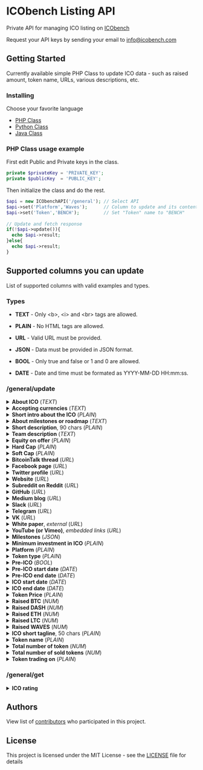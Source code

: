 # ICObench Listing API
Private API for managing ICO listing on [ICObench](https://icobench.com)

Request your API keys by sending your email to info@icobench.com

## Getting Started

Currently available simple PHP Class to update ICO data - such as raised amount, token name, URLs, various descriptions, etc.

### Installing

Choose your favorite language

- [PHP Class](https://github.com/ICObench/listing-api/blob/master/ICObenchAPI.php)
- [Python Class](https://github.com/ICObench/listing-api)
- [Java Class](https://github.com/ICObench/listing-api)

### PHP Class usage example

First edit Public and Private keys in the class.
```php
private $privateKey = 'PRIVATE_KEY';
private $publicKey  = 'PUBLIC_KEY';
```
Then initialize the class and do the rest.
```php
$api = new ICObenchAPI('/general'); // Select API
$api->set('Platform','Waves');      // Column to update and its content - "Platform" in this example is set to "Waves"
$api->set('Token','BENCH');         // Set "Token" name to "BENCH"
	
// Update and fetch response
if(!$api->update()){
  echo $api->result;
}else{
  echo $api->result;
}
```

## Supported columns you can update
List of supported columns with valid examples and types.

### Types

- <b>TEXT</b> - Only &lt;b&gt;, &lt;i&gt; and &lt;br&gt; tags are allowed.

- <b>PLAIN</b> - No HTML tags are allowed.
  
- <b>URL</b> - Valid URL must be provided.
  
- <b>JSON</b> - Data must be provided in JSON format.
  
- <b>BOOL</b> - Only true and false or 1 and 0 are allowed.

- <b>DATE</b> - Date and time must be formated as YYYY-MM-DD HH:mm:ss.
  
### /general/update

<details><summary><b>About ICO</b> (<i>TEXT</i>)</summary>

#### PHP

```php 
$api->set('About','Our project is giving you total control over your ICO ...'); 
```

</details>

<details><summary><b>Accepting currencies</b> (<i>TEXT</i>)</summary>

#### PHP

```php
$api->set('Accepting','BTC, ETH, WAVES, Fiat');
```

</details>

<details><summary><b>Short intro about the ICO</b> (<i>PLAIN</i>)</summary>

#### PHP

```php
$api->set('DescIntro','ICO that will revolutionize how you find jobs and ...');
```

</details>

<details><summary><b>About milestones or roadmap</b> (<i>TEXT</i>)</summary>

#### PHP

```php
$api->set('DescMilestones','We are following our Roadmap by the dot and ...');
```

</details>

<details><summary><b>Short description</b>, 90 chars (<i>PLAIN</i>)</summary>

#### PHP

```php
$api->set('DescShort','ICO is achieving what was never witnessed before and ...');
```

</details>

<details><summary><b>Team description</b> (<i>TEXT</i>)</summary>

#### PHP

```php
$api->set('DescTeam','Our team and advisors are experienced in sales & marketing, Blockchain, IT, and development ...');
```

</details>

<details><summary><b>Equity on offer</b> (<i>PLAIN</i>)</summary>

#### PHP

```php
$api->set('Equity','10%');
```

</details>

<details><summary><b>Hard Cap</b> (<i>PLAIN</i>)</summary>

#### PHP

```php
$api->set('HardCap','20,000 ETH');
```

</details>

<details><summary><b>Soft Cap</b> (<i>PLAIN</i>)</summary>

#### PHP

```php
$api->set('SoftCap','100 ETH');
```

</details>

<details><summary><b>BitcoinTalk thread</b> (<i>URL</i>)</summary>

#### PHP

```php
$api->set('LinkBitcointalk','https://bitcointalk.org/index.php?topic=5.0');
```

</details>

<details><summary><b>Facebook page</b> (<i>URL</i>)</summary>

#### PHP

```php
$api->set('LinkFacebook','https://www.facebook.com/ICObench');
```

</details>

<details><summary><b>Twitter profile</b> (<i>URL</i>)</summary>

#### PHP

```php
$api->set('LinkTwitter','https://www.twitter.com/ICObench');
```

</details>

<details><summary><b>Website</b> (<i>URL</i>)</summary>

#### PHP

```php
$api->set('LinkWww','https://icobench.com');
```

</details>       

<details><summary><b>Subreddit on Reddit</b> (<i>URL</i>)</summary>

#### PHP

```php
$api->set('LinkReddit','https://www.reddit.com/r/Wavesplatform/');
```  

</details>

<details><summary><b>GitHub</b> (<i>URL</i>)</summary>

#### PHP

```php
$api->set('LinkGitHub','https://github.com/ICObench');
```  

</details>

<details><summary><b>Medium blog</b> (<i>URL</i>)</summary>

#### PHP

```php
$api->set('LinkMedium','https://medium.com/@icobench');
```  

</details>	

<details><summary><b>Slack</b> (<i>URL</i>)</summary>

#### PHP

```php
$api->set('LinkSlack','https://wavesplatform.herokuapp.com/');
``` 

</details>

<details><summary><b>Telegram</b> (<i>URL</i>)</summary>

#### PHP

```php
$api->set('LinkTelegram','https://t.me/Cryptofriendschannel');
``` 

</details>			

<details><summary><b>VK</b> (<i>URL</i>)</summary>

#### PHP

```php
$api->set('LinkVk','https://vk.com/wavesplatform');
``` 

</details>		
		
<details><summary><b>White paper</b>, <i>external</i> (<i>URL</i>)</summary>

#### PHP

```php
$api->set('WhitePaper','http://cdn.mozilla.net/pdfjs/helloworld.pdf');
``` 

</details>		
		
<details><summary><b>YouTube (or Vimeo)</b>, <i>embedded links</i> (<i>URL</i>)</summary>

#### PHP

```php
$api->set('YouTubeVideo','https://www.youtube.com/embed/VIDEOIDsDSSJBl63ac');
```  

</details>

<details><summary><b>Milestones</b> (<i>JSON</i>)</summary>

#### PHP

```php
$api->set('Milestones','[["March 2016","Market research"],["March 2017","Our first premier establishment"],["August 2017","Launch of Token website"]]');
```  

</details> 

<details><summary><b>Minimum investment in ICO</b> (<i>PLAIN</i>)</summary>

#### PHP

```php
$api->set('MinimumInvestment','0.1 ETH');
```   

</details>

<details><summary><b>Platform</b> (<i>PLAIN</i>)</summary>

#### PHP

```php
$api->set('Platform','Ethereum');
```  

</details> 

<details><summary><b>Token type</b> (<i>PLAIN</i>)</summary>

#### PHP

```php
$api->set('TokenType','ERC20');
``` 

</details>	

<details><summary><b>Pre-ICO</b> (<i>BOOL</i>)</summary>

#### PHP

```php
$api->set('Pre',1);
```  

</details>

<details><summary><b>Pre-ICO start date</b> (<i>DATE</i>)</summary>

#### PHP

```php
$api->set('PreStart','2017-09-20 08:00:00');
```   

</details>         

<details><summary><b>Pre-ICO end date</b> (<i>DATE</i>)</summary>

#### PHP

```php
$api->set('PreStop','2017-10-21 08:00:00');
```   

</details> 							

<details><summary><b>ICO start date</b> (<i>DATE</i>)</summary>

#### PHP

```php
$api->set('Start','2017-10-25 08:00:00');
```   

</details>         

<details><summary><b>ICO end date</b> (<i>DATE</i>)</summary>

#### PHP

```php
$api->set('Stop','2017-12-05 08:00:00');
``` 

</details>

<details><summary><b>Token Price</b> (<i>PLAIN</i>)</summary>

#### PHP

```php
$api->set('Price','1 ETH = 100 BENCH');
```  

</details>							

<details><summary><b>Raised BTC</b> (<i>NUM</i>)</summary>

#### PHP

```php
$api->set('RaisedBtc','100.32352');
```  

</details>								

<details><summary><b>Raised DASH</b> (<i>NUM</i>)</summary>

#### PHP

```php
$api->set('RaisedDash','100.32352');
```  

</details>

<details><summary><b>Raised ETH</b> (<i>NUM</i>)</summary>

#### PHP

```php
$api->set('RaisedEth','100.32352');
```  

</details>

<details><summary><b>Raised LTC</b> (<i>NUM</i>)</summary>

#### PHP

```php
$api->set('RaisedLtc','100.32352');
```  

</details>

<details><summary><b>Raised WAVES</b> (<i>NUM</i>)</summary>

#### PHP

```php
$api->set('RaisedWaves','100.32352');
```  

</details>						

<details><summary><b>ICO short tagline</b>, 50 chars (<i>PLAIN</i>)</summary>

#### PHP

```php
$api->set('Tagline','Decentralized market for jobs');
```  

</details>

<details><summary><b>Token name</b> (<i>PLAIN</i>)</summary>

#### PHP

```php
$api->set('Token','BENCH');
``` 

</details>					

<details><summary><b>Total number of token</b> (<i>NUM</i>)</summary>

#### PHP

```php
$api->set('TokensAll',10000000);
``` 

</details>							

<details><summary><b>Total number of sold tokens</b> (<i>NUM</i>)</summary>

#### PHP

```php
$api->set('TokensSold',10000000);
``` 

</details>		

<details><summary><b>Token trading on</b> (<i>PLAIN</i>)</summary>

#### PHP

```php
$api->set('TradingOn','Bitfinex;Bittrex;Bitstamp');
```  

</details>   

### /general/get

<details><summary><b>ICO rating</b></summary>

#### PHP

```php
$api->set('Rating');
$api->result; // JSON format
```  

</details> 

## Authors

View list of [contributors](https://github.com/ICObench/listing-api/graphs/contributors) who participated in this project.

## License

This project is licensed under the MIT License - see the [LICENSE](LICENSE) file for details
